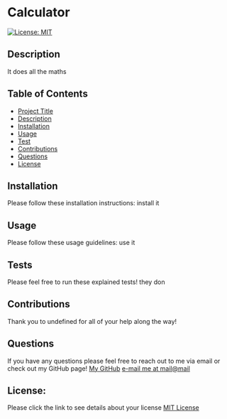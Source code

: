 
# Calculator
[![License: MIT](https://img.shields.io/badge/License-MIT-yellow.svg)](https://opensource.org/licenses/MIT)
## Description
  It does all the maths
## Table of Contents
  * [Project Title](#Calculator)
  * [Description](#description)
  * [Installation](#installation)
  * [Usage](#usage)
  * [Test](#tests)
  * [Contributions](#contributions)
  * [Questions](#questions)
  * [License](#license)
    
## Installation
  Please follow these installation instructions:
  install it
## Usage
  Please follow these usage guidelines:
  use it
## Tests
  Please feel free to run these explained tests!
  they don
## Contributions
  Thank you to undefined for all of your help along the way!
## Questions
  If you have any questions please feel free to reach out to me via email or check out my GitHub page!
  [My GitHub](https://github.com/MrPhuzzles)
  [e-mail me at mail@mail](mailto:mail@mail)

## License:
  Please click the link to see details about your license
  [MIT License](https://choosealicense.com/licenses/mit/)


